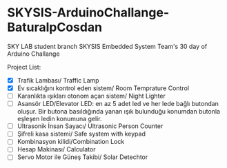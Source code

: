 # SKYSIS-ArduinoChallange-BaturalpCosdan
SKY LAB student branch SKYSIS Embedded System Team's 30 day of Arduino Challange

Project List:

  * [x] Trafik Lambası/ Traffic Lamp
  * [x] Ev sıcaklığını kontrol eden sistem/ Room Temprature Control
  * [ ] Karanlıkta ışıkları otonom açan sistem/ Night Lighter
  * [ ] Asansör LED/Elevator LED: en az 5 adet led ve her lede bağlı butondan oluşur. Bir butona basıldığında yanan ışık bulunduğu konumdan butonla eşleşen ledin      konumuna gelir.
  * [ ] Ultrasonik İnsan Sayacı/ Ultrasonic Person Counter
  * [ ] Şifreli kasa sistemi/ Safe system with keypad
  * [ ] Kombinasyon kilidi/Combination Lock
  * [ ] Hesap Makinası/ Calculator
  * [ ] Servo Motor ile Güneş Takibi/ Solar Detechtor
